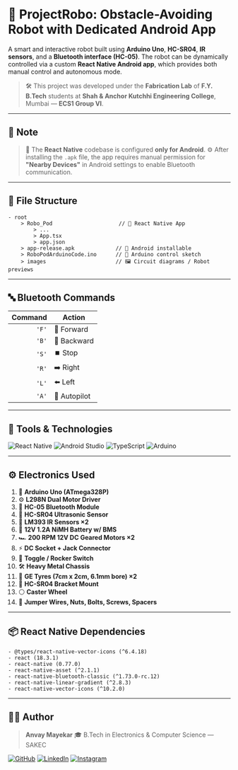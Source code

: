 # 🤖 **ProjectRobo:** Obstacle-Avoiding Robot with Dedicated Android App


A smart and interactive robot built using **Arduino Uno**, **HC-SR04**, **IR sensors**, and a **Bluetooth interface (HC-05)**. The robot can be dynamically controlled via a custom **React Native Android app**, which provides both manual control and autonomous mode.

> 🛠️ This project was developed under the **Fabrication Lab** of **F.Y. B.Tech** students at **Shah & Anchor Kutchhi Engineering College**, Mumbai — **ECS1 Group VI**.

---

## 🔔 Note

> 📱 The **React Native** codebase is configured **only for Android**.
> ⚙️ After installing the `.apk` file, the app requires manual permission for **"Nearby Devices"** in Android settings to enable Bluetooth communication.

---

## 📁 File Structure

```
- root
    > Robo_Pod                     // 🤖 React Native App
        > ...
        > App.tsx
        > app.json
    > app-release.apk             // 📱 Android installable
    > RoboPodArduinoCode.ino      // 🔧 Arduino control sketch
    > images                      // 🖼️ Circuit diagrams / Robot previews
```

---

## 🔤 Bluetooth Commands

| Command | Action       |
| ------: | ------------ |
|   `'F'` | 🔼 Forward   |
|   `'B'` | 🔽 Backward  |
|   `'S'` | ⏹️ Stop      |
|   `'R'` | ➡️ Right     |
|   `'L'` | ⬅️ Left      |
|   `'A'` | 🤖 Autopilot |

---

## 🧰 Tools & Technologies

![React Native](https://img.shields.io/badge/react_native-%2320232a.svg?style=for-the-badge\&logo=react\&logoColor=%2361DAFB)
![Android Studio](https://img.shields.io/badge/android%20studio-346ac1?style=for-the-badge\&logo=android%20studio\&logoColor=white)
![TypeScript](https://img.shields.io/badge/typescript-%23007ACC.svg?style=for-the-badge\&logo=typescript\&logoColor=white)
![Arduino](https://img.shields.io/badge/-Arduino-00979D?style=for-the-badge\&logo=Arduino\&logoColor=white)

---

## ⚙️ Electronics Used

1. 🔌 **Arduino Uno (ATmega328P)**
2. ⚙️ **L298N Dual Motor Driver**
3. 📡 **HC-05 Bluetooth Module**
4. 🧠 **HC-SR04 Ultrasonic Sensor**
5. 🔦 **LM393 IR Sensors ×2**
6. 🔋 **12V 1.2A NiMH Battery w/ BMS**
7. 🏎️ **200 RPM 12V DC Geared Motors ×2**
8. ⚡ **DC Socket + Jack Connector**
9. 🔘 **Toggle / Rocker Switch**
10. 🛠️ **Heavy Metal Chassis**
11. 🔧 **GE Tyres (7cm x 2cm, 6.1mm bore) ×2**
12. 🔩 **HC-SR04 Bracket Mount**
13. ⚪ **Caster Wheel**
14. 🧷 **Jumper Wires, Nuts, Bolts, Screws, Spacers**

---

## 📦 React Native Dependencies

```
- @types/react-native-vector-icons (^6.4.18)
- react (18.3.1)
- react-native (0.77.0)
- react-native-asset (^2.1.1)
- react-native-bluetooth-classic (^1.73.0-rc.12)
- react-native-linear-gradient (^2.8.3)
- react-native-vector-icons (^10.2.0)
```
---

## 👨‍💻 Author

> **Anvay Mayekar**
> 🎓 B.Tech in Electronics & Computer Science — SAKEC

[![GitHub](https://img.shields.io/badge/GitHub-181717.svg?style=for-the-badge\&logo=GitHub\&logoColor=white)](https://www.github.com/anvaymayekar)
[![LinkedIn](https://img.shields.io/badge/LinkedIn-0A66C2.svg?style=for-the-badge\&logo=LinkedIn\&logoColor=white)](https://in.linkedin.com/in/anvaymayekar)
[![Instagram](https://img.shields.io/badge/Instagram-%23E4405F.svg?style=for-the-badge\&logo=Instagram\&logoColor=white)](https://www.instagram.com/anvaymayekar/)
